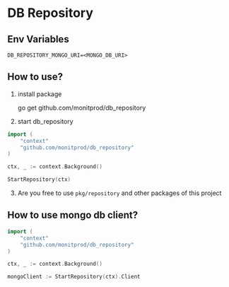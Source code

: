 # DB Repository

## Env Variables

    DB_REPOSITORY_MONGO_URI=<MONGO_DB_URI>

## How to use?

1. install package

    go get github.com/monitprod/db_repository

2. start db_repository

``` go
import ( 
    "context"
    "github.com/monitprod/db_repository" 
)

ctx, _ := context.Background()

StartRepository(ctx)

```

3. Are you free to use ``` pkg/repository ``` and other packages of this project

## How to use mongo db client?
``` go
import ( 
    "context"
    "github.com/monitprod/db_repository" 
)

ctx, _ := context.Background()

mongoClient := StartRepository(ctx).Client

```